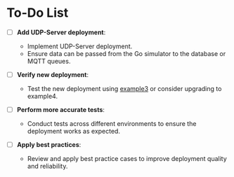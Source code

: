 # To-Do List

- [ ] **Add UDP-Server deployment**: 
  - Implement UDP-Server deployment.
  - Ensure data can be passed from the Go simulator to the database or MQTT queues.

- [ ] **Verify new deployment**:
  - Test the new deployment using [example3](https://github.com/manujose94/cloud-iot-microservices-deployment/tree/main/kubernetes/example3) or consider upgrading to example4.
  
- [ ] **Perform more accurate tests**:
  - Conduct tests across different environments to ensure the deployment works as expected.

- [ ] **Apply best practices**:
  - Review and apply best practice cases to improve deployment quality and reliability.
